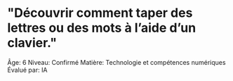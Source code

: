# "Découvrir comment taper des lettres ou des mots à l’aide d’un clavier."

Âge: 6
Niveau: Confirmé
Matière: Technologie et compétences numériques
Évalué par: IA